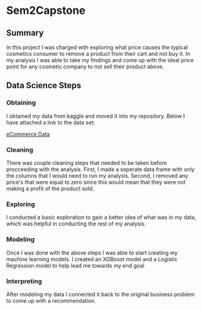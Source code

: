# Sem2Capstone

## Summary 
In this project I was charged with exploring what price causes the typical cosmetics consumer to remove a product from their cart and not buy it. In my analysis I was able to take my findings and come up with the ideal price point for any cosmetic company to not sell their product above. 

## Data Science Steps 

### Obtaining 
I obtained my data from kaggle and moved it into my repository. Below I have attached a link to the data set: 

[eCommerce Data](https://www.kaggle.com/datasets/nowingkim/ecommerce-data-cosmetics-shop)

### Cleaning 
There was couple cleaning steps that needed to be taken before procceeding with the analysis. First, I made a seperate data frame with only the columns that I would need to run my analysis. Second, I removed any price's that were equal to zero since this would mean that they were not making a profit of the product sold. 

### Exploring 
I conducted a basic exploration to gain a better idea of what was in my data, which was helpful in conducting the rest of my analysis. 

### Modeling
Once I was done with the above steps I was able to start creating my machine learning models. I created an XGBoost model and a Logistic Regression model to help lead me towards my end goal 

### Interpreting 
After modeling my data I connected it back to the original business problem to come up with a recommendation. 

### 
